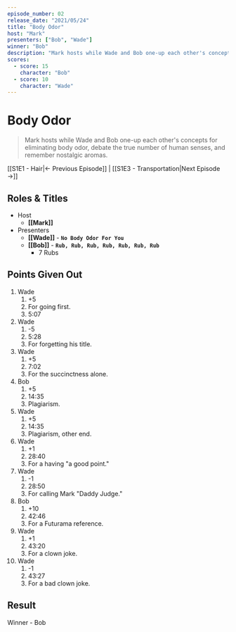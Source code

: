 ```yaml
---
episode_number: 02
release_date: "2021/05/24"
title: "Body Odor"
host: "Mark"
presenters: ["Bob", "Wade"]
winner: "Bob"
description: "Mark hosts while Wade and Bob one-up each other's concepts for eliminating body odor, debate the true number of human senses, and remember nostalgic aromas."
scores:
  - score: 15
    character: "Bob"
  - score: 10
    character: "Wade"
---
```


# Body Odor

> Mark hosts while Wade and Bob one-up each other's concepts for eliminating body odor, debate the true number of human senses, and remember nostalgic aromas.

[[S1E1 - Hair|← Previous Episode]] | [[S1E3 - Transportation|Next Episode →]]

## Roles & Titles

- Host
  - **[[Mark]]**
- Presenters
  - **[[Wade]]** - **`No Body Odor For You`**
  - **[[Bob]]** - **`Rub, Rub, Rub, Rub, Rub, Rub, Rub`**
    - 7 Rubs

## Points Given Out

1. Wade
   1. +5
   2. For going first.
   3. 5:07
2. Wade
   1. -5
   2. 5:28
   3. For forgetting his title.
3. Wade
   1. +5
   2. 7:02
   3. For the succinctness alone.
4. Bob
   1. +5
   2. 14:35
   3. Plagiarism.
5. Wade
   1. +5
   2. 14:35
   3. Plagiarism, other end.
6. Wade
   1. +1
   2. 28:40
   3. For a having "a good point."
7. Wade
   1. -1
   2. 28:50
   3. For calling Mark "Daddy Judge."
8. Bob
   1. +10
   2. 42:46
   3. For a Futurama reference.
9. Wade
   1. +1
   2. 43:20
   3. For a clown joke.
10. Wade
    1. -1
    2. 43:27
    3. For a bad clown joke.

## Result

Winner - Bob

